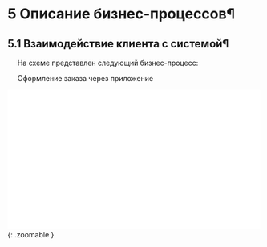 # 5 Описание бизнес-процессов¶
## 5.1 Взаимодействие клиента с системой¶

&nbsp;&nbsp;&nbsp;&nbsp; На схеме представлен следующий бизнес-процесс:

&nbsp;&nbsp;&nbsp;&nbsp; Оформление заказа через приложение

![Оформление заказа через приложение](diagrams/making_order.svg){: .zoomable }

<style>
.zoomable {
    max-width: 100%;
    height: auto;
    cursor: zoom-in;
    transition: transform 0.3s ease;
}
.zoomable:hover {
    transform: scale(1.02);
}
</style>